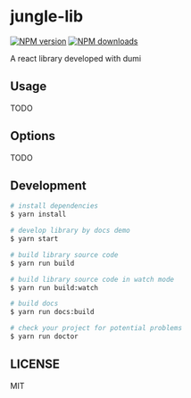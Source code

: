 # jungle-lib

[![NPM version](https://img.shields.io/npm/v/jungle-lib.svg?style=flat)](https://npmjs.org/package/jungle-lib)
[![NPM downloads](http://img.shields.io/npm/dm/jungle-lib.svg?style=flat)](https://npmjs.org/package/jungle-lib)

A react library developed with dumi

## Usage

TODO

## Options

TODO

## Development

```bash
# install dependencies
$ yarn install

# develop library by docs demo
$ yarn start

# build library source code
$ yarn run build

# build library source code in watch mode
$ yarn run build:watch

# build docs
$ yarn run docs:build

# check your project for potential problems
$ yarn run doctor
```

## LICENSE

MIT
